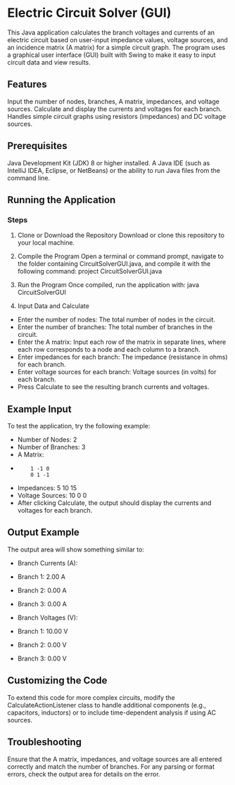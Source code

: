 # Electric Circuit Solver (GUI)

This Java application calculates the branch voltages and currents of an electric circuit based on user-input impedance values, voltage sources, and an incidence matrix (A matrix) for a simple circuit graph. The program uses a graphical user interface (GUI) built with Swing to make it easy to input circuit data and view results.

## Features

Input the number of nodes, branches, A matrix, impedances, and voltage sources.
Calculate and display the currents and voltages for each branch.
Handles simple circuit graphs using resistors (impedances) and DC voltage sources.

## Prerequisites
Java Development Kit (JDK) 8 or higher installed.
A Java IDE (such as IntelliJ IDEA, Eclipse, or NetBeans) or the ability to run Java files from the command line.

## Running the Application
### Steps
1. Clone or Download the Repository Download or clone this repository to your local machine. 
2. Compile the Program Open a terminal or command prompt, navigate to the folder containing CircuitSolverGUI.java, and compile it with the following command:
   project CircuitSolverGUI.java
3. Run the Program Once compiled, run the application with:
   java CircuitSolverGUI


4. Input Data and Calculate

* Enter the number of nodes: The total number of nodes in the circuit.
* Enter the number of branches: The total number of branches in the circuit.
* Enter the A matrix: Input each row of the matrix in separate lines, where each row corresponds to a node and each column to a branch.
* Enter impedances for each branch: The impedance (resistance in ohms) for each branch.
* Enter voltage sources for each branch: Voltage sources (in volts) for each branch.
* Press Calculate to see the resulting branch currents and voltages.

## Example Input

To test the application, try the following example:

* Number of Nodes: 2
* Number of Branches: 3
* A Matrix:
*         1 -1 0
          0 1 -1
* Impedances: 5 10 15
* Voltage Sources: 10 0 0
* After clicking Calculate, the output should display the currents and voltages for each branch.

## Output Example

The output area will show something similar to:
* Branch Currents (A):
* Branch 1: 2.00 A
* Branch 2: 0.00 A
* Branch 3: 0.00 A


* Branch Voltages (V):
* Branch 1: 10.00 V
* Branch 2: 0.00 V
* Branch 3: 0.00 V

## Customizing the Code

To extend this code for more complex circuits, modify the CalculateActionListener class to handle additional components (e.g., capacitors, inductors) or to include time-dependent analysis if using AC sources.

## Troubleshooting

Ensure that the A matrix, impedances, and voltage sources are all entered correctly and match the number of branches.
For any parsing or format errors, check the output area for details on the error.
